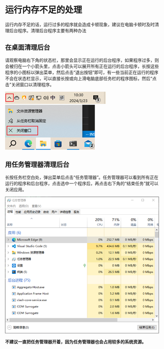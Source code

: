 # 运行内存不足的处理

运行内存不足的话，运行过多的程序就会造成卡顿现象，建议在电脑卡顿时及时清理后台程序。清理后台程序主要有两种办法

## 在桌面清理后台

请观察电脑右下角的状态栏，那里会显示正在运行的后台程序，如果程序过多，则会被归在一个小箭头里，点击小箭头可以展开所有正在运行的后台程序，长按这些程序的小图标以弹出菜单，然后点击“退出按钮”即可，有一些当前正在运行的程序不会在状态栏显示，可以直接长按或向上滑电脑底部任务栏的程序图标，然后“点击”关闭窗口以清理程序。

![状态栏的小箭头](./Snipaste_2024-03-23_10-30-21.png)
![任务栏图标的关闭按钮](./Snipaste_2024-03-23_10-30-46.png)

## 用任务管理器清理后台

长按任务栏空白处，弹出菜单后点击“任务管理器”。任务管理器可以看到所有正在运行的程序和后台程序，点击选中一个程序后，再点击右下角的“结束任务”就可以关闭应用。

![任务管理器界面](Snipaste_2024-03-23_10-38-09.png)

**不建议一直把任务管理器开着，因为任务管理器也会占用较多的系统资源。**